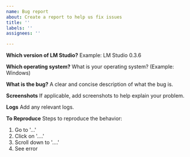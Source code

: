 ```yaml
---
name: Bug report
about: Create a report to help us fix issues
title: ''
labels: ''
assignees: ''

---
```


**Which version of LM Studio?**
Example: LM Studio 0.3.6

**Which operating system?**
What is your operating system? (Example: Windows)

**What is the bug?**
A clear and concise description of what the bug is.

**Screenshots**
If applicable, add screenshots to help explain your problem.

**Logs**
Add any relevant logs.

**To Reproduce**
Steps to reproduce the behavior:
1. Go to '...'
2. Click on '....'
3. Scroll down to '....'
4. See error

